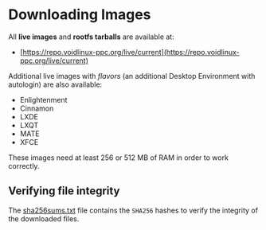 # Downloading Images

All **live images** and **rootfs tarballs** are available at:

* [https://repo.voidlinux-ppc.org/live/current](https://repo.voidlinux-ppc.org/live/current)

Additional live images with *flavors* (an additional Desktop Environment with
autologin) are also available:

- Enlightenment
- Cinnamon
- LXDE
- LXQT
- MATE
- XFCE

These images need at least 256 or 512 MB of RAM in order to work correctly.

## Verifying file integrity

The
[sha256sums.txt](https://repo.voidlinux-ppc.org/live/current/sha256sums.txt)
file contains the `SHA256` hashes to verify the integrity of the downloaded files.